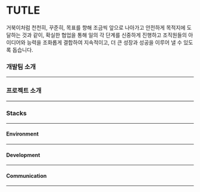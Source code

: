<h1>TUTLE</h1>
거북이처럼 천천히, 꾸준히, 목표를 향해 조금씩 앞으로 나아가고 안전하게 목적지에 도달하는 것과 같이, 확실한 협업을 통해 일의 각 단계를 신중하게 진행하고 조직원들의 아이디어와 능력을 조화롭게 결합하여 지속적이고, 더 큰 성장과 성공을 이루어 낼 수 있도록 돕습니다.
<br>
<h3>개발팀 소개</h3>
<hr>
<h3>프로젝트 소개</h3>
<hr>
<h3>Stacks</h3>
<hr>
<h4>Environment</h4>
<hr>
<h4>Development</h4>
<hr>
<h4>Communication</h4>
<hr>
